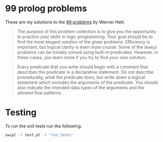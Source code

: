 99 prolog problems
==================

These are my solutions to the [99 problems](https://sites.google.com/site/prologsite/prolog-problems) by Werner Hett.

>The purpose of this problem collection is to give you the opportunity to
practice your skills in logic programming. Your goal should be to find the most
elegant solution of the given problems. Efficiency is important, but logical
clarity is even more crucial. Some of the (easy) problems can be trivially
solved using built-in predicates. However, in these cases, you learn more if
you try to find your own solution.

>Every predicate that you write should begin with a comment that describes the
predicate in a declarative statement. Do not describe procedurally, what the
predicate does, but write down a logical statement which includes the arguments
of the predicate. You should also indicate the intended data types of the
arguments and the allowed flow patterns.

# Testing

To run the unit tests run the following:

```bash
swipl -l test.pl -t "run_tests"
```
